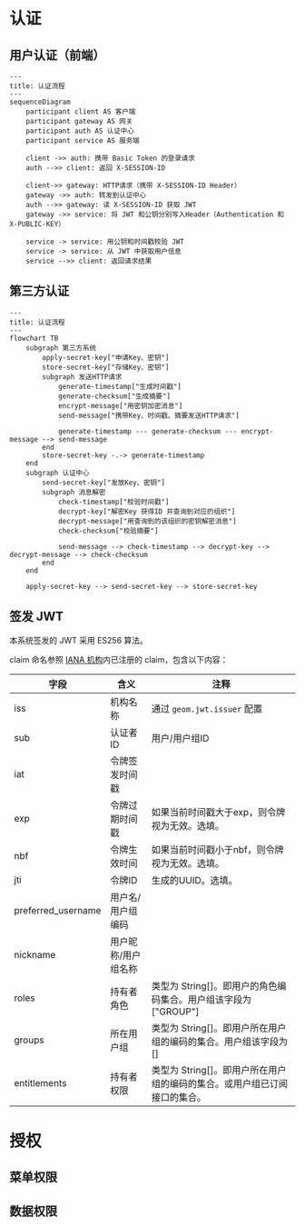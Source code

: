 # 认证

## 用户认证（前端）

```mermaid
---
title: 认证流程
---
sequenceDiagram
    participant client AS 客户端
    participant gateway AS 网关
    participant auth AS 认证中心
    participant service AS 服务端
    
    client ->> auth: 携带 Basic Token 的登录请求
    auth -->> client: 返回 X-SESSION-ID
    
    client->> gateway: HTTP请求（携带 X-SESSION-ID Header）
    gateway ->> auth: 转发到认证中心
    auth -->> gateway: 读 X-SESSION-ID 获取 JWT
    gateway ->> service: 将 JWT 和公钥分别写入Header（Authentication 和 X-PUBLIC-KEY）
    
    service -> service: 用公钥和时间戳校验 JWT
    service -> service: 从 JWT 中获取用户信息
    service -->> client: 返回请求结果 
```

## 第三方认证

```mermaid
---
title: 认证流程
---
flowchart TB
    subgraph 第三方系统
        apply-secret-key["申请Key、密钥"]
        store-secret-key["存储Key、密钥"]
        subgraph 发送HTTP请求
            generate-timestamp["生成时间戳"]
            generate-checksum["生成摘要"]
            encrypt-message["用密钥加密消息"]
            send-message["携带Key、时间戳、摘要发送HTTP请求"]
            
            generate-timestamp --- generate-checksum --- encrypt-message --> send-message
        end
        store-secret-key -.-> generate-timestamp
    end
    subgraph 认证中心
        send-secret-key["发放Key、密钥"]
        subgraph 消息解密
            check-timestamp["校验时间戳"]
            decrypt-key["解密Key 获得ID 并查询到对应的组织"]
            decrypt-message["用查询到的该组织的密钥解密消息"]
            check-checksum["校验摘要"]
            
            send-message --> check-timestamp --> decrypt-key --> decrypt-message --> check-checksum
        end
    end
    
    apply-secret-key --> send-secret-key --> store-secret-key
```

## 签发 JWT

本系统签发的 JWT 采用 ES256 算法。

claim 命名参照 [IANA 机构](https://www.iana.org/assignments/jwt/jwt.xhtml)内已注册的 claim，包含以下内容：

| 字段                 | 含义         | 注释                                        |
|--------------------|------------|-------------------------------------------|
| iss                | 机构名称       | 通过 `geom.jwt.issuer` 配置                   |
| sub                | 认证者ID      | 用户/用户组ID                                  |
| iat                | 令牌签发时间戳    |                                           |
| exp                | 令牌过期时间戳    | 如果当前时间戳大于exp，则令牌视为无效。选填。                  |
| nbf                | 令牌生效时间     | 如果当前时间戳小于nbf，则令牌视为无效。选填。                  |
| jti                | 令牌ID       | 生成的UUID。选填。                               |
| preferred_username | 用户名/用户组编码  |                                           |
| nickname           | 用户昵称/用户组名称 |                                           |
| roles              | 持有者角色      | 类型为 String[]。即用户的角色编码集合。用户组该字段为["GROUP"]  |
| groups             | 所在用户组      | 类型为 String[]。即用户所在用户组的编码的集合。用户组该字段为[]     |
| entitlements       | 持有者权限      | 类型为 String[]。即用户所在用户组的编码的集合。或用户组已订阅接口的集合。 |

# 授权

## 菜单权限

## 数据权限
